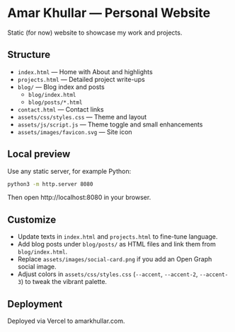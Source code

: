 # Amar Khullar — Personal Website

Static (for now) website to showcase my work and projects.

## Structure

- `index.html` — Home with About and highlights
- `projects.html` — Detailed project write-ups
- `blog/` — Blog index and posts
  - `blog/index.html`
  - `blog/posts/*.html`
- `contact.html` — Contact links
- `assets/css/styles.css` — Theme and layout
- `assets/js/script.js` — Theme toggle and small enhancements
- `assets/images/favicon.svg` — Site icon

## Local preview

Use any static server, for example Python:

```bash
python3 -m http.server 8080
```

Then open http://localhost:8080 in your browser.

## Customize

- Update texts in `index.html` and `projects.html` to fine-tune language.
- Add blog posts under `blog/posts/` as HTML files and link them from `blog/index.html`.
- Replace `assets/images/social-card.png` if you add an Open Graph social image.
- Adjust colors in `assets/css/styles.css` (`--accent`, `--accent-2`, `--accent-3`) to tweak the vibrant palette.

## Deployment

Deployed via Vercel to amarkhullar.com.
